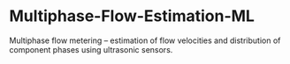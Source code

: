 # Multiphase-Flow-Estimation-ML
Multiphase flow metering – estimation of flow velocities and distribution of component phases using ultrasonic sensors.

